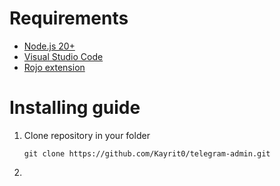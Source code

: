 # Requirements

-   [Node.js 20+](https://nodejs.org/en)
-   [Visual Studio Code](https://code.visualstudio.com/)
-   [Rojo extension](https://rojo.space/docs/v7/getting-started/installation/)

# Installing guide

1. Clone repository in your folder
    ```
    git clone https://github.com/Kayrit0/telegram-admin.git
    ```
2.
